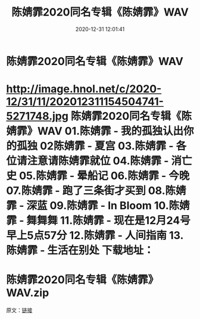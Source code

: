 ﻿---
title: 陈婧霏2020同名专辑《陈婧霏》WAV
date: 2020-12-31 12:01:41
categories: WAV车载音乐、镜像
tags: 华语中文
---
# 陈婧霏2020同名专辑《陈婧霏》WAV

http://image.hnol.net/c/2020-12/31/11/202012311154504741-5271748.jpg
陈婧霏2020同名专辑《陈婧霏》WAV
01.陈婧霏 - 我的孤独认出你的孤独
02陈婧霏 - 夏宫
03.陈婧霏 - 各位请注意请陈婧霏就位
04.陈婧霏 - 消亡史
05.陈婧霏 - 晕船记
06.陈婧霏 - 今晚
07.陈婧霏 - 跑了三条街才买到
08.陈婧霏 - 深蓝
09.陈婧霏 - In Bloom
10.陈婧霏 - 舞舞舞
11.陈婧霏 - 现在是12月24号早上5点57分
12.陈婧霏 - 人间指南
13.陈婧霏 - 生活在别处
下载地址：
==============================
陈婧霏2020同名专辑《陈婧霏》WAV.zip
==============================
原文：[链接](https://blog.sina.com.cn/s/blog_1647c7e7601030q4p.html)
